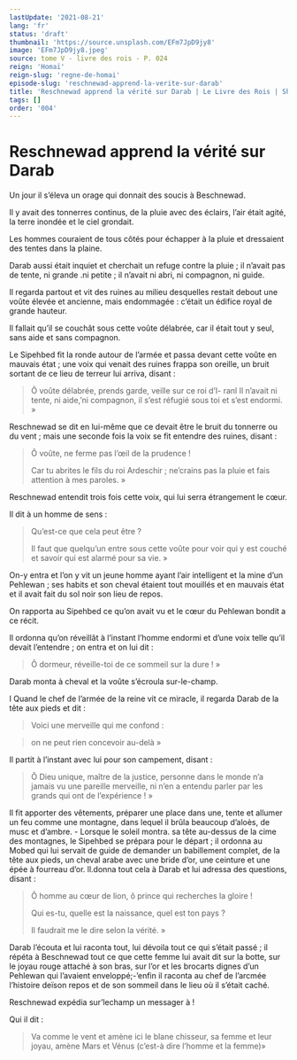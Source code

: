 ```yaml
---
lastUpdate: '2021-08-21'
lang: 'fr'
status: 'draft'
thumbnail: 'https://source.unsplash.com/EFm7JpD9jy8'
image: 'EFm7JpD9jy8.jpeg'
source: tome V - livre des rois - P. 024
reign: 'Homaï'
reign-slug: 'regne-de-homai'
episode-slug: 'reschnewad-apprend-la-verite-sur-darab'
title: 'Reschnewad apprend la vérité sur Darab | Le Livre des Rois | Shâhnâmeh'
tags: []
order: '004'
---
```


<!-- LTeX: language=fr -->

# Reschnewad apprend la vérité sur Darab

Un jour il s’éleva un orage qui donnait des soucis à Beschnewad.

Il y avait des tonnerres continus, de la pluie avec des éclairs, l’air était agité, la terre inondée et le ciel grondait.

Les hommes couraient de tous côtés pour échapper à la pluie et dressaient des tentes dans la plaine.

Darab aussi était inquiet et cherchait un refuge contre la pluie ; il n’avait pas de tente, ni grande .ni petite ; il n’avait ni abri, ni compagnon, ni guide.

Il regarda partout et vit des ruines au milieu desquelles restait debout une voûte élevée et ancienne, mais endommagée : c’était un édifice royal de grande hauteur.

Il fallait qu’il se couchât sous cette voûte délabrée, car il était tout y seul, sans aide et sans compagnon.

Le Sipehbed fit la ronde autour de l’armée et passa devant cette voûte en mauvais état ; une voix qui venait des ruines frappa son oreille, un bruit sortant de ce lieu de terreur lui arriva, disant :

> Ô voûte délabrée, prends garde, veille sur ce roi d’I-
ranl Il n’avait ni tente, ni aide,’ni compagnon, il s’est réfugié sous toi et s’est endormi. »

Reschnewad se dit en lui-même que ce devait être le bruit du tonnerre ou du vent ; mais une seconde fois la voix se fit entendre des ruines, disant :

> Ô voûte, ne ferme pas l’œil de la prudence !
>
> Car tu abrites le fils du roi Ardeschir ; ne’crains pas la pluie et fais attention à mes paroles. »

Reschnewad entendit trois fois cette voix, qui lui serra étrangement le cœur.

Il dit à un homme de sens :

> Qu’est-ce que cela peut être ?
>
> Il faut que quelqu’un entre sous cette voûte pour voir qui y est couché et savoir qui est alarmé pour sa vie. »

On-y entra et l’on y vit un jeune homme ayant l’air intelligent et la mine d’un Pehlewan ; ses habits et son cheval étaient tout mouillés et en mauvais état et il avait fait du sol noir son lieu de repos.

On rapporta au Sipehbed ce qu’on avait vu et le cœur du Pehlewan bondit a ce récit.

Il ordonna qu’on réveillât à l’instant l’homme endormi et d’une voix telle qu’il devait l’entendre ; on entra et on lui dit :

> Ô dormeur, réveille-toi de ce sommeil sur la dure ! »

Darab monta à cheval et la voûte s’écroula sur-le-champ.

I Quand le chef de l’armée de la reine vit ce miracle, il regarda Darab de la tête aux pieds et dit :

> Voici une merveille qui me confond :

> on ne peut rien concevoir au-delà »

Il partit à l’instant avec lui pour son campement, disant :

> Ô Dieu unique, maître de la justice, personne dans le monde n’a jamais vu une pareille merveille, ni n’en a entendu parler par les grands qui ont de l’expérience ! »

Il fit apporter des vêtements, préparer une place dans une, tente et allumer un feu comme une montagne, dans lequel il brûla beaucoup d’aloès, de musc et d’ambre. -
Lorsque le soleil montra. sa tête au-dessus de la cime des montagnes, le Sipehbed se prépara pour le départ ; il ordonna au Mobed qui lui servait de guide de demander un babillement complet, de la tête aux pieds, un cheval arabe avec une bride d’or, une ceinture et une épée à fourreau d’or. ll.donna tout cela à Darab et lui adressa des questions, disant :

> Ô homme au cœur de lion, ô prince qui recherches la gloire !
>
> Qui es-tu, quelle est la naissance, quel est ton pays ?
>
> Il faudrait me le dire selon la vérité. »

Darab l’écouta et lui raconta tout, lui dévoila tout ce qui s’était passé ; il répéta à Beschnewad tout ce que cette femme lui avait dit sur la botte, sur le joyau rouge attaché à son bras, sur l’or et les brocarts dignes d’un Pehlewan qui l’avaient enveloppé;-’enfin il raconta au chef de l’arcmée l’histoire deïson repos et de son sommeil dans le lieu où il s’était caché.

Reschnewad expédia sur’lechamp un messager à !

Qui il dit :

> Va comme le vent et amène ici le blane chisseur, sa femme et leur joyau, amène Mars et Vénus (c’est-à dire l’homme et la femme)»
